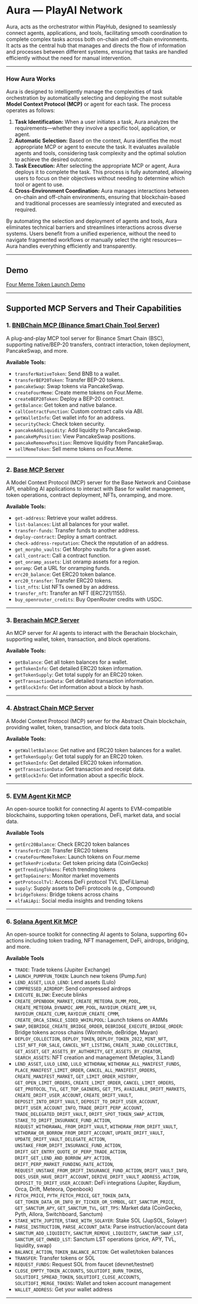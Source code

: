 # Aura — PlayAI Network

Aura, acts as the orchestrator within PlayHub, designed to seamlessly connect agents, applications, and tools, facilitating smooth coordination to complete complex tasks across both on-chain and off-chain environments. It acts as the central hub that manages and directs the flow of information and processes between different systems, ensuring that tasks are handled efficiently without the need for manual intervention.

---

### **How Aura Works**

Aura is designed to intelligently manage the complexities of task orchestration by automatically selecting and deploying the most suitable **Model Context Protocol (MCP)** or agent for each task. The process operates as follows:

1. **Task Identification:** When a user initiates a task, Aura analyzes the requirements—whether they involve a specific tool, application, or agent.
2. **Automatic Selection:** Based on the context, Aura identifies the most appropriate MCP or agent to execute the task. It evaluates available agents and tools, considering task complexity and the optimal solution to achieve the desired outcome.
3. **Task Execution:** After selecting the appropriate MCP or agent, Aura deploys it to complete the task. This process is fully automated, allowing users to focus on their objectives without needing to determine which tool or agent to use.
4. **Cross-Environment Coordination:** Aura manages interactions between on-chain and off-chain environments, ensuring that blockchain-based and traditional processes are seamlessly integrated and executed as required.

By automating the selection and deployment of agents and tools, Aura eliminates technical barriers and streamlines interactions across diverse systems. Users benefit from a unified experience, without the need to navigate fragmented workflows or manually select the right resources—Aura handles everything efficiently and transparently.

---

## Demo

[Four Meme Token Launch Demo](https://drive.google.com/file/d/1HKHtkIbw_EyfZbw_LRX_zHDg0vP0cWcI/preview)

---

## Supported MCP Servers and Their Capabilities

### 1. [**BNBChain MCP (Binance Smart Chain Tool Server)**](https://github.com/TermiX-official/bsc-mcp)

A plug-and-play MCP tool server for Binance Smart Chain (BSC), supporting native/BEP-20 transfers, contract interaction, token deployment, PancakeSwap, and more.

**Available Tools:**

- `transferNativeToken`: Send BNB to a wallet.
- `transferBEP20Token`: Transfer BEP-20 tokens.
- `pancakeSwap`: Swap tokens via PancakeSwap.
- `createFourMeme`: Create meme tokens on Four.Meme.
- `createBEP20Token`: Deploy a BEP-20 contract.
- `getBalance`: Get token and native balance.
- `callContractFunction`: Custom contract calls via ABI.
- `getWalletInfo`: Get wallet info for an address.
- `securityCheck`: Check token security.
- `pancakeAddLiquidity`: Add liquidity to PancakeSwap.
- `pancakeMyPosition`: View PancakeSwap positions.
- `pancakeRemovePosition`: Remove liquidity from PancakeSwap.
- `sellMemeToken`: Sell meme tokens on Four.Meme.

---

### 2. [**Base MCP Server**](https://github.com/base/base-mcp)

A Model Context Protocol (MCP) server for the Base Network and Coinbase API, enabling AI applications to interact with Base for wallet management, token operations, contract deployment, NFTs, onramping, and more.

**Available Tools:**

- `get-address`: Retrieve your wallet address.
- `list-balances`: List all balances for your wallet.
- `transfer-funds`: Transfer funds to another address.
- `deploy-contract`: Deploy a smart contract.
- `check-address-reputation`: Check the reputation of an address.
- `get_morpho_vaults`: Get Morpho vaults for a given asset.
- `call_contract`: Call a contract function.
- `get_onramp_assets`: List onramp assets for a region.
- `onramp`: Get a URL for onramping funds.
- `erc20_balance`: Get ERC20 token balance.
- `erc20_transfer`: Transfer ERC20 tokens.
- `list_nfts`: List NFTs owned by an address.
- `transfer_nft`: Transfer an NFT (ERC721/1155).
- `buy_openrouter_credits`: Buy OpenRouter credits with USDC.

---

### 3. [**Berachain MCP Server**](https://github.com/PlayAINetwork/bera-mcp)

An MCP server for AI agents to interact with the Berachain blockchain, supporting wallet, token, transaction, and block operations.

**Available Tools:**

- `getBalance`: Get all token balances for a wallet.
- `getTokenInfo`: Get detailed ERC20 token information.
- `getTokenSupply`: Get total supply for an ERC20 token.
- `getTransactionData`: Get detailed transaction information.
- `getBlockInfo`: Get information about a block by hash.

---

### 4. [**Abstract Chain MCP Server**](https://github.com/PlayAINetwork/abstract-mcp)

A Model Context Protocol (MCP) server for the Abstract Chain blockchain, providing wallet, token, transaction, and block data tools.

**Available Tools:**

- `getWalletBalance`: Get native and ERC20 token balances for a wallet.
- `getTokenSupply`: Get total supply for an ERC20 token.
- `getTokenInfo`: Get detailed ERC20 token information.
- `getTransactionData`: Get transaction and receipt data.
- `getBlockInfo`: Get information about a specific block.

---

### 5. [**EVM Agent Kit MCP**](https://github.com/mcp-dao/evm-agent-kit)

An open-source toolkit for connecting AI agents to EVM-compatible blockchains, supporting token operations, DeFi, market data, and social data.

**Available Tools**

- `getErc20Balance`: Check ERC20 token balances
- `transferErc20`: Transfer ERC20 tokens
- `createFourMemeToken`: Launch tokens on Four.meme
- `getTokenPriceData`: Get token pricing data (CoinGecko)
- `getTrendingTokens`: Fetch trending tokens
- `getTopGainers`: Monitor market movements
- `getProtocolTvl`: Access DeFi protocol TVL (DeFiLlama)
- `supply`: Supply assets to DeFi protocols (e.g., Compound)
- `bridgeTokens`: Bridge tokens across chains
- `elfaAiApi`: Social media insights and trending tokens

---

### 6. [**Solana Agent Kit MCP**](https://github.com/sendaifun/solana-agent-kit)

An open-source toolkit for connecting AI agents to Solana, supporting 60+ actions including token trading, NFT management, DeFi, airdrops, bridging, and more.

**Available Tools**

- `TRADE`: Trade tokens (Jupiter Exchange)
- `LAUNCH_PUMPFUN_TOKEN`: Launch new tokens (Pump.fun)
- `LEND_ASSET`, `LULO_LEND`: Lend assets (Lulo)
- `COMPRESSED_AIRDROP`: Send compressed airdrops
- `EXECUTE_BLINK`: Execute blinks
- `CREATE_OPENBOOK_MARKET`, `CREATE_METEORA_DLMM_POOL`, `CREATE_METEORA_DYNAMIC_AMM_POOL`, `RAYDIUM_CREATE_AMM_V4`, `RAYDIUM_CREATE_CLMM`, `RAYDIUM_CREATE_CPMM`, `CREATE_ORCA_SINGLE_SIDED_WHIRLPOOL`: Launch tokens on AMMs
- `SWAP`, `DEBRIDGE_CREATE_BRIDGE_ORDER`, `DEBRIDGE_EXECUTE_BRIDGE_ORDER`: Bridge tokens across chains (Wormhole, deBridge, Mayan)
- `DEPLOY_COLLECTION`, `DEPLOY_TOKEN`, `DEPLOY_TOKEN_2022`, `MINT_NFT`, `LIST_NFT_FOR_SALE`, `CANCEL_NFT_LISTING`, `CREATE_3LAND_COLLECTIBLE`, `GET_ASSET`, `GET_ASSETS_BY_AUTHORITY`, `GET_ASSETS_BY_CREATOR`, `SEARCH_ASSETS`: NFT creation and management (Metaplex, 3.Land)
- `LEND_ASSET`, `LULO_LEND`, `LULO_WITHDRAW`, `WITHDRAW_ALL_MANIFEST_FUNDS`, `PLACE_MANIFEST_LIMIT_ORDER`, `CANCEL_ALL_MANIFEST_ORDERS`, `CREATE_MANIFEST_MARKET`, `GET_LIMIT_ORDER_HISTORY`, `GET_OPEN_LIMIT_ORDERS`, `CREATE_LIMIT_ORDER`, `CANCEL_LIMIT_ORDERS`, `GET_PROTOCOL_TVL`, `GET_TOP_GAINERS`, `GET_TPS`, `AVAILABLE_DRIFT_MARKETS`, `CREATE_DRIFT_USER_ACCOUNT`, `CREATE_DRIFT_VAULT`, `DEPOSIT_INTO_DRIFT_VAULT`, `DEPOSIT_TO_DRIFT_USER_ACCOUNT`, `DRIFT_USER_ACCOUNT_INFO`, `TRADE_DRIFT_PERP_ACCOUNT`, `TRADE_DELEGATED_DRIFT_VAULT`, `DRIFT_SPOT_TOKEN_SWAP_ACTION`, `STAKE_TO_DRIFT_INSURANCE_FUND_ACTION`, `REQUEST_WITHDRAWAL_FROM_DRIFT_VAULT`, `WITHDRAW_FROM_DRIFT_VAULT`, `WITHDRAW_OR_BORROW_FROM_DRIFT_ACCOUNT`, `UPDATE_DRIFT_VAULT`, `UPDATE_DRIFT_VAULT_DELEGATE_ACTION`, `UNSTAKE_FROM_DRIFT_INSURANCE_FUND_ACTION`, `DRIFT_GET_ENTRY_QUOTE_OF_PERP_TRADE_ACTION`, `DRIFT_GET_LEND_AND_BORROW_APY_ACTION`, `DRIFT_PERP_MARKET_FUNDING_RATE_ACTION`, `REQUEST_UNSTAKE_FROM_DRIFT_INSURANCE_FUND_ACTION`, `DRIFT_VAULT_INFO`, `DOES_USER_HAVE_DRIFT_ACCOUNT`, `DERIVE_DRIFT_VAULT_ADDRESS_ACTION`, `DEPOSIT_TO_DRIFT_USER_ACCOUNT`: DeFi integrations (Jupiter, Raydium, Orca, Drift, Meteora, Openbook)
- `FETCH_PRICE`, `PYTH_FETCH_PRICE`, `GET_TOKEN_DATA`, `GET_TOKEN_DATA_OR_INFO_BY_TICKER_OR_SYMBOL`, `GET_SANCTUM_PRICE`, `GET_SANCTUM_APY`, `GET_SANCTUM_TVL`, `GET_TPS`: Market data (CoinGecko, Pyth, Allora, Switchboard, Sanctum)
- `STAKE_WITH_JUPITER`, `STAKE_WITH_SOLAYER`: Stake SOL (JupSOL, Solayer)
- `PARSE_INSTRUCTION`, `PARSE_ACCOUNT_DATA`: Parse instruction/account data
- `SANCTUM_ADD_LIQUIDITY`, `SANCTUM_REMOVE_LIQUIDITY`, `SANCTUM_SWAP_LST`, `SANCTUM_GET_OWNED_LST`: Sanctum LST operations (price, APY, TVL, liquidity, swap)
- `BALANCE_ACTION`, `TOKEN_BALANCE_ACTION`: Get wallet/token balances
- `TRANSFER`: Transfer tokens or SOL
- `REQUEST_FUNDS`: Request SOL from faucet (devnet/testnet)
- `CLOSE_EMPTY_TOKEN_ACCOUNTS`, `SOLUTIOFI_BURN_TOKENS`, `SOLUTIOFI_SPREAD_TOKEN`, `SOLUTIOFI_CLOSE_ACCOUNTS`, `SOLUTIOFI_MERGE_TOKENS`: Wallet and token account management
- `WALLET_ADDRESS`: Get your wallet address

---
